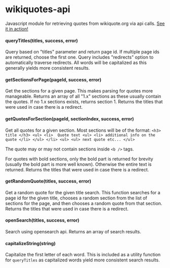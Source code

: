 wikiquotes-api
==============

Javascript module for retrieving quotes from wikiquote.org via api calls. [See it in action!](http://natetyler.github.io)

#### queryTitles(titles, success, error)
Query based on "titles" parameter and return page id. If multiple page ids are returned, choose the first one. Query includes "redirects" option to automatically traverse redirects. All words will be capitalized as this generally yields more consistent results.

#### getSectionsForPage(pageId, success, error)
Get the sections for a given page. This makes parsing for quotes more manageable. Returns an array of all "1.x" sections as these usually contain the quotes. If no 1.x sections exists, returns section 1. Returns the titles that were used in case there is a redirect.

#### getQuotesForSection(pageId, sectionIndex, success, error)
Get all quotes for a given section.  Most sections will be of the format:
    `<h3> title </h3>
    <ul>
      <li> 
        Quote text
        <ul>
          <li> additional info on the quote </li>
        </ul>
      </li>
    <ul>
    <ul> next quote etc... </ul>`

The quote may or may not contain sections inside `<b />` tags.

For quotes with bold sections, only the bold part is returned for brevity (usually the bold part is more well known). Otherwise the entire text is returned. Returns the titles that were used in case there is a redirect.

#### getRandomQuote(titles, success, error)
Get a random quote for the given title search. This function searches for a page id for the given title, chooses a random section from the list of sections for the page, and then chooses a random quote from that section. Returns the titles that were used in case there is a redirect.

#### openSearch(titles, success, error)
Search using opensearch api.  Returns an array of search results.

#### capitalizeString(string)
Capitalize the first letter of each word. This is included as a utility function for `queryTitles` as capitalized words yield more consistent search results.
